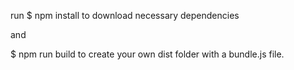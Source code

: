 run $ npm install to download necessary dependencies

 and

 $ npm run build to create your own dist folder with a bundle.js file.
